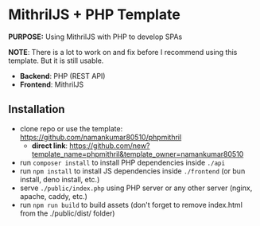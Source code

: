 # MithrilJS + PHP Template

**PURPOSE:** Using MithrilJS with PHP to develop SPAs

**NOTE**: There is a lot to work on and fix before I recommend using this template. But it is still usable.

- **Backend**: PHP (REST API)
- **Frontend**: MithrilJS

## Installation

- clone repo or use the template: <https://github.com/namankumar80510/phpmithril>
  - **direct link**: <https://github.com/new?template_name=phpmithril&template_owner=namankumar80510>
- run `composer install` to install PHP dependencies inside `./api`
- run `npm install` to install JS dependencies inside `./frontend` (or bun install, deno install, etc.)
- serve `./public/index.php` using PHP server or any other server (nginx, apache, caddy, etc.)
- run `npm run build` to build assets (don't forget to remove index.html from the ./public/dist/ folder)
